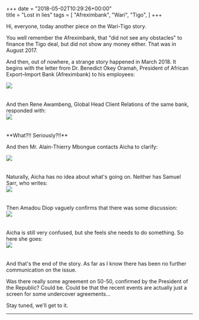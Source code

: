 +++
date = "2018-05-02T10:29:26+00:00"  
title = "Lost in lies"
tags = [
    "Afreximbank",
    "Wari",
    "Tigo",
]
+++

Hi, everyone, today another piece on the Wari-Tigo story.

You well remember the Afreximbank, that "did not see any obstacles" to finance the Tigo deal, but did not show any money either. That was in August 2017.

And then, out of nowhere, a strange story happened in March 2018. It begins with the letter from Dr. Benedict Okey Oramah, President of African Export–Import Bank (Afreximbank) to his employees:
<div class="container" style="width:auto">
  <a target="blank" href="https://res.cloudinary.com/vincentstradic/image/upload/v1524742022/post_14/14-1.jpg">
    <img src="https://res.cloudinary.com/vincentstradic/image/upload/v1524742022/post_14/14-1.jpg" style="max-width:100%">
  </a>
</div>
<br></br>
And then Rene Awambeng, Global Head Client Relations of the same bank, responded with:
<div class="container" style="width:auto">
  <a target="blank" href="https://res.cloudinary.com/vincentstradic/image/upload/v1524742022/post_14/14-2.jpg">
    <img src="https://res.cloudinary.com/vincentstradic/image/upload/v1524742022/post_14/14-2.jpg" style="max-width:100%">
  </a>
</div>
<br></br>
**What?!! Seriously?!!**

And then Mr. Alain-Thierry Mbongue contacts Aicha to clarify:
<div class="container" style="width:auto">
  <a target="blank" href="https://res.cloudinary.com/vincentstradic/image/upload/v1524742022/post_14/14-3.jpg">
    <img src="https://res.cloudinary.com/vincentstradic/image/upload/v1524742022/post_14/14-3.jpg" style="max-width:100%">
  </a>
</div>
<br></br>
Naturally, Aicha has no idea about what's going on. Neither has Samuel Sarr, who writes:
<div class="container" style="width:auto">
  <a target="blank" href="https://res.cloudinary.com/vincentstradic/image/upload/v1524742022/post_14/14-4.jpg">
    <img src="https://res.cloudinary.com/vincentstradic/image/upload/v1524742022/post_14/14-4.jpg" style="max-width:100%">
  </a>
</div>
<br></br>
Then Amadou Diop vaguely confirms that there was some discussion:
<div class="container" style="width:auto">
  <a target="blank" href="https://res.cloudinary.com/vincentstradic/image/upload/v1524742022/post_14/14-5.jpg">
    <img src="https://res.cloudinary.com/vincentstradic/image/upload/v1524742022/post_14/14-5.jpg" style="max-width:100%">
  </a>
</div>
<br></br>
Aicha is still very confused, but she feels she needs to do something. So here she goes:
<div class="container" style="width:auto">
  <a target="blank" href="https://res.cloudinary.com/vincentstradic/image/upload/v1524742022/post_14/14-6.jpg">
    <img src="https://res.cloudinary.com/vincentstradic/image/upload/v1524742022/post_14/14-6.jpg" style="max-width:100%">
  </a>
</div>
<br></br>
And that's the end of the story. As far as I know there has been no further communication on the issue.

Was there really some agreement on 50-50, confirmed by the President of the Republic? Could be. Could be that the recent events are actually just a screen for some undercover agreements...

Stay tuned, we'll get to it.

<hr>
